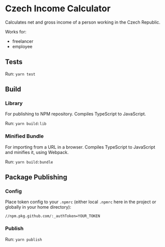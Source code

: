 # Czech Income Calculator

Calculates net and gross income of a person working in the Czech Republic.

Works for:
- freelancer
- employee

## Tests

Run: `yarn test`

## Build

### Library

For publishing to NPM repository. Compiles TypeScript to JavaScript.

Run: `yarn build:lib`

### Minified Bundle

For importing from a URL in a browser. Compiles TypeScript to JavaScript and minifies it, using Webpack.

Run: `yarn build:bundle`

## Package Publishing

### Config

Place token config to your `.npmrc` (either local `.npmrc` here in the project
or globally in your home directory):

    //npm.pkg.github.com/:_authToken=YOUR_TOKEN

### Publish

Run: `yarn publish`
